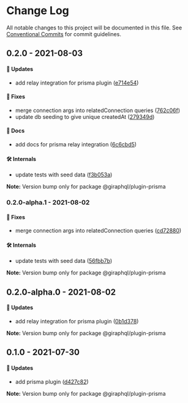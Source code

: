 # Change Log

All notable changes to this project will be documented in this file.
See [Conventional Commits](https://conventionalcommits.org) for commit guidelines.

## 0.2.0 - 2021-08-03

#### 🚀 Updates

- add relay integration for prisma plugin ([e714e54](https://github.com/hayes/giraphql/commit/e714e54))

#### 🐞 Fixes

- merge connection args into relatedConnection queries ([762c06f](https://github.com/hayes/giraphql/commit/762c06f))
- update db seeding to give unique createdAt ([279349d](https://github.com/hayes/giraphql/commit/279349d))

#### 📘 Docs

- add docs for prisma relay integration ([6c6cbd5](https://github.com/hayes/giraphql/commit/6c6cbd5))

#### 🛠 Internals

- update tests with seed data ([f3b053a](https://github.com/hayes/giraphql/commit/f3b053a))

**Note:** Version bump only for package @giraphql/plugin-prisma





### 0.2.0-alpha.1 - 2021-08-02

#### 🐞 Fixes

- merge connection args into relatedConnection queries ([cd72880](https://github.com/hayes/giraphql/commit/cd72880))

#### 🛠 Internals

- update tests with seed data ([56fbb7b](https://github.com/hayes/giraphql/commit/56fbb7b))

**Note:** Version bump only for package @giraphql/plugin-prisma





## 0.2.0-alpha.0 - 2021-08-02

#### 🚀 Updates

- add relay integration for prisma plugin ([0b1d378](https://github.com/hayes/giraphql/commit/0b1d378))

**Note:** Version bump only for package @giraphql/plugin-prisma





## 0.1.0 - 2021-07-30

#### 🚀 Updates

- add prisma plugin ([d427c82](https://github.com/hayes/giraphql/commit/d427c82))

**Note:** Version bump only for package @giraphql/plugin-prisma
